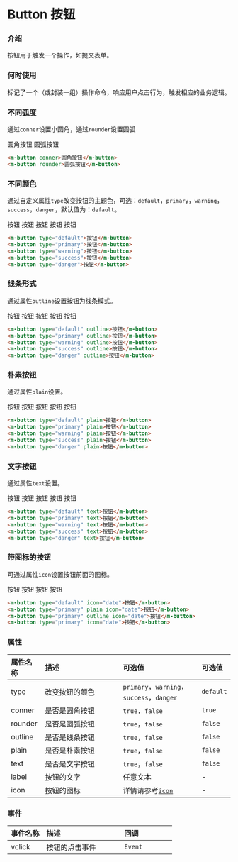 <style>
  .m-button{
    margin-right:16px;
  }
</style>
# Button 按钮

<!-- start -->

### 介绍

按钮用于触发一个操作，如提交表单。

<!-- end -->

<!-- start -->

### 何时使用

标记了一个（或封装一组）操作命令，响应用户点击行为，触发相应的业务逻辑。

<!-- end -->

<!-- start -->

### 不同弧度

通过`conner`设置小圆角，通过`rounder`设置圆弧

<div class="code">
  <m-button conner>圆角按钮</m-button>
  <m-button rounder>圆弧按钮</m-button>
</div>

``` html
<m-button conner>圆角按钮</m-button>
<m-button rounder>圆弧按钮</m-button>
```

<!-- end -->

<!-- start -->

### 不同颜色

通过自定义属性`type`改变按钮的主题色，可选：`default`，`primary`，`warning`，`success`，`danger`，默认值为：`default`。
<div class="code">
  <m-button type="default">按钮</m-button>
  <m-button type="primary">按钮</m-button>
  <m-button type="warning">按钮</m-button>
  <m-button type="success">按钮</m-button>
  <m-button type="danger">按钮</m-button>
</div>

``` html
<m-button type="default">按钮</m-button>
<m-button type="primary">按钮</m-button>
<m-button type="warning">按钮</m-button>
<m-button type="success">按钮</m-button>
<m-button type="danger">按钮</m-button>
```

<!-- end -->

<!-- start -->

### 线条形式

通过属性`outline`设置按钮为线条模式。

<div class="code">
  <m-button type="default" outline>按钮</m-button>
  <m-button type="primary" outline>按钮</m-button>
  <m-button type="warning" outline>按钮</m-button>
  <m-button type="success" outline>按钮</m-button>
  <m-button type="danger" outline>按钮</m-button>
</div>

``` html
<m-button type="default" outline>按钮</m-button>
<m-button type="primary" outline>按钮</m-button>
<m-button type="warning" outline>按钮</m-button>
<m-button type="success" outline>按钮</m-button>
<m-button type="danger" outline>按钮</m-button>
```

<!-- end -->

<!-- start -->

### 朴素按钮

通过属性`plain`设置。

<div class="code">
  <m-button type="default" plain>按钮</m-button>
  <m-button type="primary" plain>按钮</m-button>
  <m-button type="warning" plain>按钮</m-button>
  <m-button type="success" plain>按钮</m-button>
  <m-button type="danger" plain>按钮</m-button>
</div>

``` html
<m-button type="default" plain>按钮</m-button>
<m-button type="primary" plain>按钮</m-button>
<m-button type="warning" plain>按钮</m-button>
<m-button type="success" plain>按钮</m-button>
<m-button type="danger" plain>按钮</m-button>
```
<!-- end -->

<!-- start -->

### 文字按钮

通过属性`text`设置。

<div class="code">
  <m-button type="default" text>按钮</m-button>
  <m-button type="primary" text>按钮</m-button>
  <m-button type="warning" text>按钮</m-button>
  <m-button type="success" text>按钮</m-button>
  <m-button type="danger" text>按钮</m-button>
</div>

``` html
<m-button type="default" text>按钮</m-button>
<m-button type="primary" text>按钮</m-button>
<m-button type="warning" text>按钮</m-button>
<m-button type="success" text>按钮</m-button>
<m-button type="danger" text>按钮</m-button>
```
<!-- end -->

<!-- start -->

### 带图标的按钮

可通过属性`icon`设置按钮前面的图标。

<div class="code">
  <m-button type="default" icon="date">按钮</m-button>
  <m-button type="primary" plain icon="date">按钮</m-button>
  <m-button type="primary" outline icon="date">按钮</m-button>
  <m-button type="primary" icon="date">按钮</m-button>
</div>

``` html
<m-button type="default" icon="date">按钮</m-button>
<m-button type="primary" plain icon="date">按钮</m-button>
<m-button type="primary" outline icon="date">按钮</m-button>
<m-button type="primary" icon="date">按钮</m-button>
```

<!-- end -->

<!-- start -->

### 属性

|属性名称|描述<div style="width:160px;"></div>|可选值<div style="width:100px;"></div>|可选值<div style="width:40px;"></div>|
|:----|:---------|:-----|:----|
|type|改变按钮的颜色|`primary`，`warning`，`success`，`danger`|`default`|
|conner|是否是圆角按钮|`true`，`false`|`true`|
|rounder|是否是圆弧按钮|`true`，`false`|`false`|
|outline|是否是线条按钮|`true`，`false`|`false`|
|plain|是否是朴素按钮|`true`，`false`|`false`|
|text|是否是文字按钮|`true`，`false`|`false`|
|label|按钮的文字|任意文本|-|
|icon|按钮的图标|详情请参考[`icon`](src/components/icon/README)|-|

<!-- end -->

<!-- start -->

### 事件

|事件名称|描述<div style="width:160px;"></div>|回调<div style="width:100px;"></div>|
|:----|:---------|:-----|
|vclick|按钮的点击事件|`Event`|

<!-- end -->

<script>
  var previews = document.querySelectorAll('.code')
  for (var i = 0; i < previews.length; i++) {
    new Vue({
      el: previews[i]
    })
  }
</script>